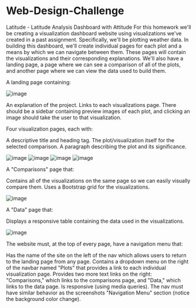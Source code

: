 # Web-Design-Challenge

Latitude - Latitude Analysis Dashboard with Attitude
For this homework we'll be creating a visualization dashboard website using visualizations we've created in a past assignment. Specifically, we'll be plotting weather data.
In building this dashboard, we'll create individual pages for each plot and a means by which we can navigate between them. These pages will contain the visualizations and their corresponding explanations. We'll also have a landing page, a page where we can see a comparison of all of the plots, and another page where we can view the data used to build them.


A landing page containing:

![image](https://user-images.githubusercontent.com/101610081/182183251-986aec94-a5af-4f78-b3e4-6b739963ede7.png)


An explanation of the project.
Links to each visualizations page. There should be a sidebar containing preview images of each plot, and clicking an image should take the user to that visualization.


Four visualization pages, each with:

A descriptive title and heading tag.
The plot/visualization itself for the selected comparison.
A paragraph describing the plot and its significance.

![image](https://user-images.githubusercontent.com/101610081/182183499-7b258fd3-9bc6-4342-b5d8-c1a6790a7783.png)
![image](https://user-images.githubusercontent.com/101610081/182183570-a0815aa5-c9b5-460e-8fa7-1007422020d3.png)
![image](https://user-images.githubusercontent.com/101610081/182183608-f3d53579-d91e-4261-b2bc-13921f994da5.png)
![image](https://user-images.githubusercontent.com/101610081/182183641-9609247c-2e31-4316-afc1-92f856990f3b.png)


A "Comparisons" page that:

Contains all of the visualizations on the same page so we can easily visually compare them.
Uses a Bootstrap grid for the visualizations.

![image](https://user-images.githubusercontent.com/101610081/182183761-3cde33f6-42d5-4a41-b022-6a916023aa84.png)


A "Data" page that:

Displays a responsive table containing the data used in the visualizations.

![image](https://user-images.githubusercontent.com/101610081/182183931-1c2be40d-6060-4659-86f4-06a9a2e74645.png)

The website must, at the top of every page, have a navigation menu that:

Has the name of the site on the left of the nav which allows users to return to the landing page from any page.
Contains a dropdown menu on the right of the navbar named "Plots" that provides a link to each individual visualization page.
Provides two more text links on the right: "Comparisons," which links to the comparisons page, and "Data," which links to the data page.
Is responsive (using media queries). The nav must have similar behavior as the screenshots "Navigation Menu" section (notice the background color change).




